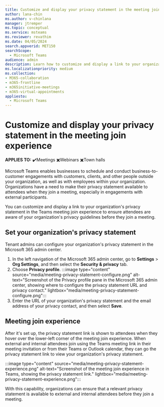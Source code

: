 ```yaml
---
title: Customize and display your privacy statement in the meeting join experience
author: lana-chin
ms.author: v-chinlana
manager: jtremper
ms.topic: conceptual
ms.service: msteams
ms.reviewer: revathim
ms.date: 04/05/2024
search.appverid: MET150
searchScope:
  - Microsoft Teams
audience: admin
description: Learn how to customize and display a link to your organization's privacy statement in the Teams meeting join experience. 
ms.localizationpriority: medium
ms.collection: 
- M365-collaboration
- m365-frontline
- m365initiative-meetings
- m365-virtual-appointments 
appliesto: 
  - Microsoft Teams
---
```


# Customize and display your privacy statement in the meeting join experience

**APPLIES TO:** ✔️Meetings ✖️Webinars ✖️Town halls

Microsoft Teams enables businesses to schedule and conduct business-to-customer engagements with customers, clients, and other people outside your organization, as well as with employees within your organization. Organizations have a need to make their privacy statement available to attendees when they join a meeting, especially in engagements with external participants.

You can customize and display a link to your organization's privacy statement in the Teams meeting join experience to ensure attendees are aware of your organization's privacy guidelines before they join a meeting.

## Set your organization's privacy statement

Tenant admins can configure your organization's privacy statement in the Microsoft 365 admin center.

1. In the left navigation of the Microsoft 365 admin center, go to **Settings** > **Org Settings**, and then select the **Security & privacy** tab.
1. Choose **Privacy profile**.
    :::image type="content" source="media/meeting-privacy-statement-configure.png" alt-text="Screenshot of the Privacy profile pane in the Microsoft 365 admin center, showing where to configure the privacy statement URL and privacy contact." lightbox="media/meeting-privacy-statement-configure.png":::
1. Enter the URL of your organization's privacy statement and the email address of your privacy contact, and then select **Save**.

## Meeting join experience

After it's set up, the privacy statement link is shown to attendees when they hover over the lower-left corner of the meeting join experience. When external and internal attendees join using the Teams meeting link in their meeting invitation or from their Teams or Outlook calendar, they can go the privacy statement link to view your organization's privacy statement.

:::image type="content" source="media/meeting-privacy-statement-experience.png" alt-text="Screenshot of the meeting join experience in Teams, showing the privacy statement link." lightbox="media/meeting-privacy-statement-experience.png":::

With this capability, organizations can ensure that a relevant privacy statement is available to external and internal attendees before they join a meeting.
